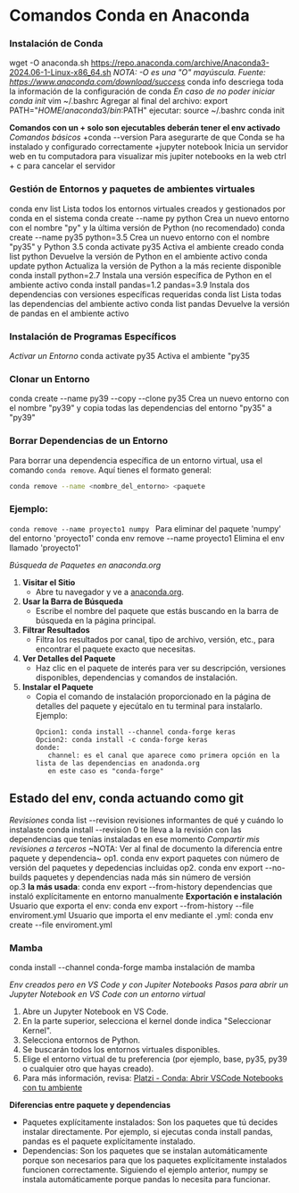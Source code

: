 # Comandos Conda en Anaconda
### Instalación de Conda
wget -O anaconda.sh https://repo.anaconda.com/archive/Anaconda3-2024.06-1-Linux-x86_64.sh _NOTA: -O es una "O" mayúscula._ _Fuente: https://www.anaconda.com/download/success_
conda info      descriega toda la información de la configuración de conda
_En caso de no poder iniciar conda init_
    vim ~/.bashrc
    Agregar al final del archivo:
    export PATH="$HOME/anaconda3/bin:$PATH"
    ejecutar:
    source ~/.bashrc
    conda init

**Comandos con un + solo son ejecutables deberán tener el env activado**
_Comandos básicos_ 
+conda --version		Para asegurarte de que Conda se ha instalado y configurado correctamente
+jupyter notebook       Inicia un servidor web en tu computadora para visualizar mis jupiter notebooks en la web
ctrl + c para cancelar el servidor

### Gestión de Entornos y paquetes de ambientes virtuales
conda env list 		                    Lista todos los entornos virtuales creados y gestionados por conda en el sistema
conda create --name py python			Crea un nuevo entorno con el nombre "py" y la última versión de Python (no recomendado)
conda create --name py35 python=3.5		Crea un nuevo entorno con el nombre "py35" y Python 3.5
conda activate py35                     Activa el ambiente creado
conda list python				        Devuelve la versión de Python en el ambiente activo
conda update python				        Actualiza la versión de Python a la más reciente disponible
conda install python=2.7			Instala una versión específica de Python en el ambiente activo
conda install pandas=1.2 pandas=3.9		Instala dos dependencias con versiones específicas requeridas
conda list					Lista todas las dependencias del ambiente activo
conda list pandas				Devuelve la versión de pandas en el ambiente activo

### Instalación de Programas Específicos

_Activar un Entorno_
conda activate py35				Activa el ambiente "py35

### Clonar un Entorno
conda create --name py39 --copy --clone py35	Crea un nuevo entorno con el nombre "py39" y copia todas las dependencias del entorno "py35" a "py39"

### Borrar Dependencias de un Entorno
Para borrar una dependencia específica de un entorno virtual, usa el comando `conda remove`. Aquí tienes el formato general:
```sh
conda remove --name <nombre_del_entorno> <paquete
```
### Ejemplo:
`conda remove --name proyecto1 numpy `    Para eliminar del paquete 'numpy' del entorno 'proyecto1'
conda env remove --name proyecto1      Elimina el env llamado 'proyecto1'

_Búsqueda de Paquetes en anaconda.org_
1. **Visitar el Sitio**
   - Abre tu navegador y ve a [anaconda.org](https://anaconda.org).
2. **Usar la Barra de Búsqueda**
   - Escribe el nombre del paquete que estás buscando en la barra de búsqueda en la página principal.
3. **Filtrar Resultados**
   - Filtra los resultados por canal, tipo de archivo, versión, etc., para encontrar el paquete exacto que necesitas.
4. **Ver Detalles del Paquete**
   - Haz clic en el paquete de interés para ver su descripción, versiones disponibles, dependencias y comandos de instalación.
5. **Instalar el Paquete**
   - Copia el comando de instalación proporcionado en la página de detalles del paquete y ejecútalo en tu terminal para instalarlo. Ejemplo:
     ```ejemplo:
     Opcion1: conda install --channel conda-forge keras
     Opcion2: conda install -c conda-forge keras
     donde: 
        channel: es el canal que aparece como primera opción en la lista de las dependencias en anadonda.org
        en este caso es "conda-forge"
     ```
## Estado del env, conda actuando como git
_Revisiones_
conda list --revision       revisiones informantes de qué y cuándo lo instalaste
conda install --revision 0  te lleva a la revisión con las dependencias que tenías instaladas en ese momento 
_Compartir mis revisiones a terceros_
~NOTA: Ver al final de documento la diferencia entre paquete y dependencia~
op1. conda env export                paquetes con número de versión del paquetes y depedencias incluidas 
op2. conda env export --no-builds    paquetes y dependencias nada más sin número de versión  
op.3 **la más usada**: conda env export --from-history dependencias que instaló explícitamente en entorno manualmente
**Exportación e instalación**
Usuario que exporta el env:
conda env export --from-history --file enviroment.yml
Usuario que importa el env mediante el .yml:
conda env create --file enviroment.yml

### Mamba
conda install --channel conda-forge mamba   instalación de mamba

_Env creados pero en VS Code y con Jupiter Notebooks_
_Pasos para abrir un Jupyter Notebook en VS Code con un entorno virtual_
1. Abre un Jupyter Notebook en VS Code.
2. En la parte superior, selecciona el kernel donde indica "Seleccionar Kernel".
3. Selecciona entornos de Python.
4. Se buscarán todos los entornos virtuales disponibles.
5. Elige el entorno virtual de tu preferencia (por ejemplo, base, py35, py39 o cualquier otro que hayas creado).
6. Para más información, revisa: [Platzi - Conda: Abrir VSCode Notebooks con tu ambiente](https://platzi.com/home/clases/2434-jupyter-notebook/40396-conda-abrir-vscode-notebooks-con-tu-ambiente/)


**Diferencias entre paquete y dependencias**
* Paquetes explícitamente instalados: Son los paquetes que tú decides instalar directamente. Por ejemplo, si ejecutas conda install pandas, pandas es el paquete explícitamente instalado.
* Dependencias: Son los paquetes que se instalan automáticamente porque son necesarios para que los paquetes explícitamente instalados funcionen correctamente. Siguiendo el ejemplo anterior, numpy se instala automáticamente porque pandas lo necesita para funcionar.
